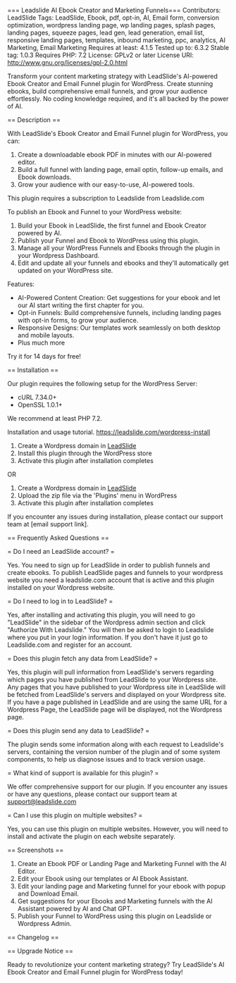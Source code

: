 === Leadslide AI Ebook Creator and Marketing Funnels===
Contributors: LeadSlide
Tags: LeadSlide, Ebook, pdf, opt-in, AI, Email form, conversion optimization, wordpress landing page, wp landing pages, splash pages, landing pages, squeeze pages, lead gen, lead generation, email list, responsive landing pages, templates, inbound marketing, ppc, analytics, AI Marketing, Email Marketing
Requires at least: 4.1.5
Tested up to: 6.3.2
Stable tag: 1.0.3
Requires PHP: 7.2
License: GPLv2 or later
License URI: http://www.gnu.org/licenses/gpl-2.0.html

Transform your content marketing strategy with LeadSlide's AI-powered Ebook Creator and Email Funnel plugin for WordPress. Create stunning ebooks, build comprehensive email funnels, and grow your audience effortlessly. No coding knowledge required, and it's all backed by the power of AI.

== Description ==

With LeadSlide's Ebook Creator and Email Funnel plugin for WordPress, you can:

1. Create a downloadable ebook PDF in minutes with our AI-powered editor.
2. Build a full funnel with landing page, email optin, follow-up emails, and Ebook downloads.
3. Grow your audience with our easy-to-use, AI-powered tools.

This plugin requires a subscription to Leadslide from Leadslide.com

To publish an Ebook and Funnel to your WordPress website:

1. Build your Ebook in LeadSlide, the first funnel and Ebook Creator powered by AI.
2. Publish your Funnel and Ebook to WordPress using this plugin.
3. Manage all your WordPress Funnels and Ebooks through the plugin in your Wordpress Dashboard.
4. Edit and update all your funnels and ebooks and they'll automatically get updated on your WordPress site.

Features:

- AI-Powered Content Creation: Get suggestions for your ebook and let our AI start writing the first chapter for you.
- Opt-in Funnels: Build comprehensive funnels, including landing pages with opt-in forms, to grow your audience.
- Responsive Designs: Our templates work seamlessly on both desktop and mobile layouts.
- Plus much more

Try it for 14 days for free!

== Installation ==

Our plugin requires the following setup for the WordPress Server:
- cURL 7.34.0+
- OpenSSL 1.0.1+

We recommend at least PHP 7.2.

Installation and usage tutorial.   https://leadslide.com/wordpress-install

1. Create a Wordpress domain in [LeadSlide](https://leadslide.com/ "Leadslide AI Ebook Creator and Marketing Opt-in Email Funnels")
1. Install this plugin through the WordPress store
1. Activate this plugin after installation completes

OR

1. Create a Wordpress domain in [LeadSlide](http://leadslide.com/ "Leadslide AI Ebook Creator and Marketing Opt-in Email Funnels")
1. Upload the zip file via the 'Plugins' menu in WordPress
1. Activate this plugin after installation completes

If you encounter any issues during installation, please contact our support team at [email support link].

== Frequently Asked Questions ==

= Do I need an LeadSlide account? =

Yes. You need to sign up for LeadSlide in order to publish funnels and create ebooks. To publish LeadSlide pages and funnels to your wordpress website you need a leadslide.com account that is active and this plugin installed on your Wordpress website.

= Do I need to log in to LeadSlide? =

Yes, after installing and activating this plugin, you will need to go "LeadSlide" in the sidebar of the Wordpress admin
section and click "Authorize With Leadslide." You will then be asked to login to Leadslide where you put in your login information.  If you don't have it just go to Leadslide.com and register for an account.

= Does this plugin fetch any data from LeadSlide? =

Yes, this plugin will pull information from LeadSlide's servers regarding which pages you have
published from LeadSlide to your Wordpress site. Any pages that you have published to your Wordpress
site in LeadSlide will be fetched from LeadSlide's servers and displayed on your Wordpress site.
If you have a page published in LeadSlide and are using the same URL for a Wordpress Page, the
LeadSlide page will be displayed, not the Wordpress page.

= Does this plugin send any data to LeadSlide? =

The plugin sends some information along with each request to Leadslide's servers, containing the
version number of the plugin and of some system components, to help us diagnose issues and to track
version usage.

= What kind of support is available for this plugin? =

We offer comprehensive support for our plugin. If you encounter any issues or have any questions, please contact our support team at support@leadslide.com

= Can I use this plugin on multiple websites? =

Yes, you can use this plugin on multiple websites. However, you will need to install and activate the plugin on each website separately.

== Screenshots ==

1. Create an Ebook PDF or Landing Page and Marketing Funnel with the AI Editor.
2. Edit your Ebook using our templates or AI Ebook Assistant.
3. Edit your landing page and Marketing funnel for your ebook with popup and Download Email.
4. Get suggestions for your Ebooks and Marketing funnels with the AI Assistant powered by AI and Chat GPT.
5. Publish your Funnel to WordPress using this plugin on Leadslide or Wordpress Admin.

== Changelog ==


== Upgrade Notice ==

Ready to revolutionize your content marketing strategy? Try LeadSlide's AI Ebook Creator and Email Funnel plugin for WordPress today!